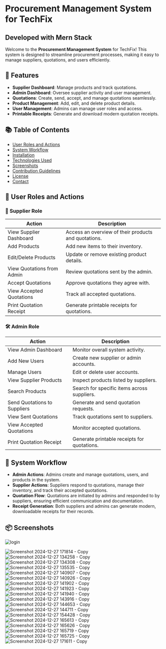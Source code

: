 # Procurement Management System for TechFix 
## Developed with Mern Stack
Welcome to the **Procurement Management System** for TechFix! This system is designed to streamline procurement processes, making it easy to manage suppliers, quotations, and users efficiently.

## 🚀 Features

- **Supplier Dashboard**: Manage products and track quotations.
- **Admin Dashboard**: Oversee supplier activity and user management.
- **Quotations**: Create, send, accept, and manage quotations seamlessly.
- **Product Management**: Add, edit, and delete product details.
- **User Management**: Admins can manage user roles and access.
- **Printable Receipts**: Generate and download modern quotation receipts.

## 📚 Table of Contents

- [User Roles and Actions](#user-roles-and-actions)
- [System Workflow](#system-workflow)
- [Installation](#installation)
- [Technologies Used](#technologies-used)
- [Screenshots](#screenshots)
- [Contribution Guidelines](#contribution-guidelines)
- [License](#license)
- [Contact](#contact)

## 👥 User Roles and Actions

### 🛒 Supplier Role

| **Action**                      | **Description**                                    |
|----------------------------------|----------------------------------------------------|
| View Supplier Dashboard          | Access an overview of their products and quotations. |
| Add Products                     | Add new items to their inventory.                  |
| Edit/Delete Products             | Update or remove existing product details.         |
| View Quotations from Admin       | Review quotations sent by the admin.               |
| Accept Quotations                | Approve quotations they agree with.                |
| View Accepted Quotations         | Track all accepted quotations.                     |
| Print Quotation Receipt          | Generate printable receipts for quotations.        |

### 🛠️ Admin Role

| **Action**                      | **Description**                                    |
|----------------------------------|----------------------------------------------------|
| View Admin Dashboard            | Monitor overall system activity.                   |
| Add New Users                   | Create new supplier or admin accounts.             |
| Manage Users                    | Edit or delete user accounts.                     |
| View Supplier Products          | Inspect products listed by suppliers.              |
| Search Products                 | Search for specific items across suppliers.        |
| Send Quotations to Suppliers    | Generate and send quotation requests.              |
| View Sent Quotations            | Track quotations sent to suppliers.                |
| View Accepted Quotations        | Monitor accepted quotations.                       |
| Print Quotation Receipt         | Generate printable receipts for quotations.        |

## 🧩 System Workflow

- **Admin Actions**: Admins create and manage quotations, users, and products in the system.
- **Supplier Actions**: Suppliers respond to quotations, manage their inventory, and track their accepted quotations.
- **Quotation Flow**: Quotations are initiated by admins and responded to by suppliers, ensuring efficient communication and documentation.
- **Receipt Generation**: Both suppliers and admins can generate modern, downloadable receipts for their records.

## 📦 Screenshots
![login](https://github.com/user-attachments/assets/5594df93-dc2e-4c11-a64a-1446c84f7140)

![Screenshot 2024-12-27 171814 - Copy](https://github.com/user-attachments/assets/d98db182-8aea-497b-8592-7c7cf906bc30)
![Screenshot 2024-12-27 134258 - Copy](https://github.com/user-attachments/assets/b679a608-d5b6-4913-8b39-c209d6e2992a)
![Screenshot 2024-12-27 134308 - Copy](https://github.com/user-attachments/assets/ca65cbc4-1122-4d0f-9a86-37ba535161e1)
![Screenshot 2024-12-27 135535 - Copy](https://github.com/user-attachments/assets/743ed180-f63c-4b1b-9736-e6ed9291a7f1)
![Screenshot 2024-12-27 140907 - Copy](https://github.com/user-attachments/assets/a40bc5ce-d729-46fd-9611-d6eae46bbbcb)
![Screenshot 2024-12-27 140926 - Copy](https://github.com/user-attachments/assets/85e8a507-1590-4e6a-816f-b4a07d85d62e)
![Screenshot 2024-12-27 141902 - Copy](https://github.com/user-attachments/assets/9913793a-3129-4afa-844f-e21fb7c93fbf)
![Screenshot 2024-12-27 141923 - Copy](https://github.com/user-attachments/assets/7fa4fe79-4dba-47af-bdef-5265203a2b9f)
![Screenshot 2024-12-27 141940 - Copy](https://github.com/user-attachments/assets/98b829a8-aec4-4ed2-ab5f-f0c83b7a5d58)
![Screenshot 2024-12-27 143916 - Copy](https://github.com/user-attachments/assets/2a74dc83-3971-42df-bf63-537811966cc4)
![Screenshot 2024-12-27 144653 - Copy](https://github.com/user-attachments/assets/89457b53-0190-4dd8-8221-26796f0e8c15)
![Screenshot 2024-12-27 144711 - Copy](https://github.com/user-attachments/assets/4bc730df-a099-4bb3-9b99-e03ac2a912a3)
![Screenshot 2024-12-27 154428 - Copy](https://github.com/user-attachments/assets/12d86b38-85df-4b44-8bd1-2970bbdf2012)
![Screenshot 2024-12-27 165613 - Copy](https://github.com/user-attachments/assets/adda738d-584b-448f-93d4-5fafacd2c985)
![Screenshot 2024-12-27 165626 - Copy](https://github.com/user-attachments/assets/8ed3fa51-e61d-418d-82df-30c4c3ca6a5a)
![Screenshot 2024-12-27 165719 - Copy](https://github.com/user-attachments/assets/da6b16f6-b3ae-4c93-afce-2aeabd768118)
![Screenshot 2024-12-27 165725 - Copy](https://github.com/user-attachments/assets/f70deb77-bdde-488b-8262-42c34372bf37)
![Screenshot 2024-12-27 171611 - Copy](https://github.com/user-attachments/assets/b89cbc4e-1de8-4664-871c-e78502e557e3)
